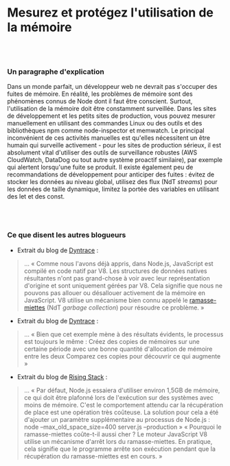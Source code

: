 # Mesurez et protégez l'utilisation de la mémoire

<br/><br/>

### Un paragraphe d'explication

Dans un monde parfait, un développeur web ne devrait pas s'occuper des fuites de mémoire. En réalité, les problèmes de mémoire sont des phénomènes connus de Node dont il faut être conscient. Surtout, l'utilisation de la mémoire doit être constamment surveillée. Dans les sites de développement et les petits sites de production, vous pouvez mesurer manuellement en utilisant des commandes Linux ou des outils et des bibliothèques npm comme node-inspector et memwatch. Le principal inconvénient de ces activités manuelles est qu'elles nécessitent un être humain qui surveille activement - pour les sites de production sérieux, il est absolument vital d'utiliser des outils de surveillance robustes (AWS CloudWatch, DataDog ou tout autre système proactif similaire), par exemple qui alertent lorsqu'une fuite se produit. Il existe également peu de recommandations de développement pour anticiper des fuites : évitez de stocker les données au niveau global, utilisez des flux (NdT *streams*) pour les données de taille dynamique, limitez la portée des variables en utilisant des let et des const.

<br/><br/>

### Ce que disent les autres blogueurs

* Extrait du blog de [Dyntrace](https://www.dynatrace.com/news/blog/understanding-garbage-collection-and-hunting-memory-leaks-in-node-js/) :
> ... « Comme nous l'avons déjà appris, dans Node.js, JavaScript est compilé en code natif par V8. Les structures de données natives résultantes n'ont pas grand-chose à voir avec leur représentation d'origine et sont uniquement gérées par V8. Cela signifie que nous ne pouvons pas allouer ou désallouer activement de la mémoire en JavaScript. V8 utilise un mécanisme bien connu appelé le [ramasse-miettes](https://fr.wikipedia.org/wiki/Ramasse-miettes_(informatique)) (NdT *garbage collection*) pour résoudre ce problème. »

* Extrait du blog de [Dyntrace](http://blog.argteam.com/coding/hardening-node-js-for-production-part-2-using-nginx-to-avoid-node-js-load) :
> ... « Bien que cet exemple mène à des résultats évidents, le processus est toujours le même :
Créez des copies de mémoires sur une certaine période avec une bonne quantité d'allocation de mémoire entre les deux
Comparez ces copies pour découvrir ce qui augmente »

* Extrait du blog de [Rising Stack](https://blog.risingstack.com/finding-a-memory-leak-in-node-js/) :
> ... « Par défaut, Node.js essaiera d'utiliser environ 1,5GB de mémoire, ce qui doit être plafonné lors de l'exécution sur des systèmes avec moins de mémoire. C'est le comportement attendu car la récupération de place est une opération très coûteuse.
La solution pour cela a été d'ajouter un paramètre supplémentaire au processus de Node.js :
node –max_old_space_size=400 server.js –production »
« Pourquoi le ramasse-miettes coûte-t-il aussi cher ? Le moteur JavaScript V8 utilise un mécanisme d'arrêt lors du ramasse-miettes. En pratique, cela signifie que le programme arrête son exécution pendant que la récupération du ramasse-miettes est en cours. »
